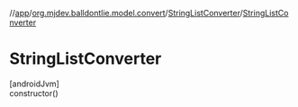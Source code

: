 //[app](../../../index.md)/[org.mjdev.balldontlie.model.convert](../index.md)/[StringListConverter](index.md)/[StringListConverter](-string-list-converter.md)

# StringListConverter

[androidJvm]\
constructor()
